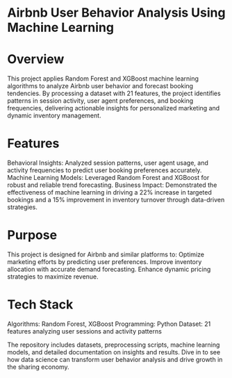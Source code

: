 # Airbnb User Behavior Analysis Using Machine Learning

# Overview
This project applies Random Forest and XGBoost machine learning algorithms to analyze Airbnb user behavior and forecast booking tendencies. By processing a dataset with 21 features, the project identifies patterns in session activity, user agent preferences, and booking frequencies, delivering actionable insights for personalized marketing and dynamic inventory management.

# Features
Behavioral Insights: Analyzed session patterns, user agent usage, and activity frequencies to predict user booking preferences accurately.
Machine Learning Models: Leveraged Random Forest and XGBoost for robust and reliable trend forecasting.
Business Impact: Demonstrated the effectiveness of machine learning in driving a 22% increase in targeted bookings and a 15% improvement in inventory turnover through data-driven strategies.

# Purpose
This project is designed for Airbnb and similar platforms to:
Optimize marketing efforts by predicting user preferences.
Improve inventory allocation with accurate demand forecasting.
Enhance dynamic pricing strategies to maximize revenue.

# Tech Stack
Algorithms: Random Forest, XGBoost
Programming: Python
Dataset: 21 features analyzing user sessions and activity patterns

The repository includes datasets, preprocessing scripts, machine learning models, and detailed documentation on insights and results. Dive in to see how data science can transform user behavior analysis and drive growth in the sharing economy.
